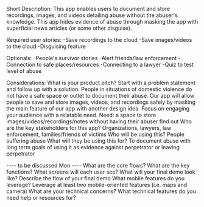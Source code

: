 Short Description:
This app enables users to document and store recordings, images, and videos detailing abuse without the abuser's
knowledge. This app hides evidence of abuse through masking the app with superficial news articles (or some other disguise).

Required user stories:
  -Save recordings to the cloud
  -Save images/videos to the cloud
  -Disguising feature

Optionals:
  -People's survivor stories
  -Alert friends/law enforcement
  -Connection to safe places/resources
  -Connecting to a lawyer
  -Quiz to test level of abuse 
  
Considerations:
What is your product pitch?
  Start with a problem statement and follow up with a solution.
    People in situations of domestic violence do not have a safe space or outlet to document their abuse. Our app 
    will allow people to save and store images, videos, and recordings safely by masking the main feature of our app with
    another design idea.
  Focus on engaging your audience with a relatable need.
    Need: a space to store images/videos/recordings/notes without having their abuser find out 
Who are the key stakeholders for this app?
    Organizations, lawyers, law enforcement, families/friends of victims
  Who will be using this?
    People suffering abuse
  What will they be using this for?
    To document abuse with long term goals of using it as evidence against perpetrator or leaving perpetrator
    
 ---- to be discussed Mon ----
What are the core flows?
  What are the key functions?
  What screens will each user see?
What will your final demo look like?
  Describe the flow of your final demo
What mobile features do you leverage?
  Leverage at least two mobile-oriented features (i.e. maps and camera)
What are your technical concerns?
  What technical features do you need help or resources for?



